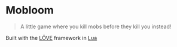 # Mobloom

> A little game where you kill mobs before they kill you instead!

Built with the [LÖVE](https://love2d.org/) framework in [Lua](https://lua.org/)
